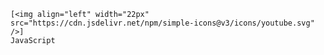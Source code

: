 
    [<img align="left" width="22px" src="https://cdn.jsdelivr.net/npm/simple-icons@v3/icons/youtube.svg" />]
    JavaScript



